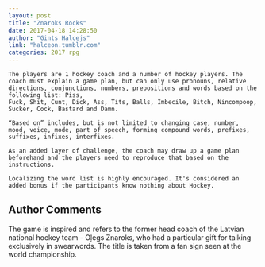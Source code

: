 ```yaml
---
layout: post
title: "Znaroks Rocks"
date: 2017-04-18 14:28:50
author: "Gints Halcejs"
link: "halceon.tumblr.com"
categories: 2017 rpg
---
```

```
The players are 1 hockey coach and a number of hockey players. The coach must explain a game plan, but can only use pronouns, relative directions, conjunctions, numbers, prepositions and words based on the following list: Piss,
Fuck, Shit, Cunt, Dick, Ass, Tits, Balls, Imbecile, Bitch, Nincompoop, Sucker, Cock, Bastard and Damn.

“Based on” includes, but is not limited to changing case, number, mood, voice, mode, part of speech, forming compound words, prefixes, suffixes, infixes, interfixes.

As an added layer of challenge, the coach may draw up a game plan beforehand and the players need to reproduce that based on the instructions. 

Localizing the word list is highly encouraged. It's considered an added bonus if the participants know nothing about Hockey.
```
## Author Comments 

The game is inspired and refers to the former head coach of the Latvian national hockey team - Oļegs Znaroks, who had a particular gift for talking exclusively in swearwords. The title is taken from a fan sign seen at the world championship.
